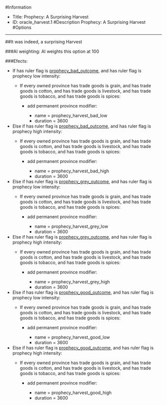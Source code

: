 #Information
 - Title: Prophecy: A Surprising Harvest
 - ID: oracle_harvest.1
#Description
Prophecy: A Surprising Harvest
#Options

___
##It was indeed, a surprising Harvest

###AI weighting:
AI weights this option at 100


###Efects:<ul><li>If has ruler flag is [prophecy_bad_outcome](../flags/prophecy_bad_outcome.md), and  has ruler flag is prophecy low intensity:</li><ul><li>If every owned province has trade goods is grain, and has trade goods is cotton, and has trade goods is livestock, and has trade goods is tobacco, and has trade goods is spices:</li><ul><li>add permanent province modifier:</li><ul><li>name = prophecy_harvest_bad_low</li><li>duration = 3600</li></ul></ul></ul><li>Else if has ruler flag is [prophecy_bad_outcome](../flags/prophecy_bad_outcome.md), and  has ruler flag is prophecy high intensity:</li><ul><li>If every owned province has trade goods is grain, and has trade goods is cotton, and has trade goods is livestock, and has trade goods is tobacco, and has trade goods is spices:</li><ul><li>add permanent province modifier:</li><ul><li>name = prophecy_harvest_bad_high</li><li>duration = 3600</li></ul></ul></ul><li>Else if has ruler flag is [prophecy_grey_outcome](../flags/prophecy_grey_outcome.md), and  has ruler flag is prophecy low intensity:</li><ul><li>If every owned province has trade goods is grain, and has trade goods is cotton, and has trade goods is livestock, and has trade goods is tobacco, and has trade goods is spices:</li><ul><li>add permanent province modifier:</li><ul><li>name = prophecy_harvest_grey_low</li><li>duration = 3600</li></ul></ul></ul><li>Else if has ruler flag is [prophecy_grey_outcome](../flags/prophecy_grey_outcome.md), and  has ruler flag is prophecy high intensity:</li><ul><li>If every owned province has trade goods is grain, and has trade goods is cotton, and has trade goods is livestock, and has trade goods is tobacco, and has trade goods is spices:</li><ul><li>add permanent province modifier:</li><ul><li>name = prophecy_harvest_grey_high</li><li>duration = 3600</li></ul></ul></ul><li>Else if has ruler flag is [prophecy_good_outcome](../flags/prophecy_good_outcome.md), and  has ruler flag is prophecy low intensity:</li><ul><li>If every owned province has trade goods is grain, and has trade goods is cotton, and has trade goods is livestock, and has trade goods is tobacco, and has trade goods is spices:</li><ul><li>add permanent province modifier:</li><ul><li>name = prophecy_harvest_good_low</li><li>duration = 3600</li></ul></ul></ul><li>Else if has ruler flag is [prophecy_good_outcome](../flags/prophecy_good_outcome.md), and  has ruler flag is prophecy high intensity:</li><ul><li>If every owned province has trade goods is grain, and has trade goods is cotton, and has trade goods is livestock, and has trade goods is tobacco, and has trade goods is spices:</li><ul><li>add permanent province modifier:</li><ul><li>name = prophecy_harvest_good_high</li><li>duration = 3600</li></ul></ul></ul></ul>
